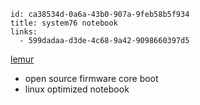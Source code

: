 ```
id: ca38534d-0a6a-43b0-907a-9feb58b5f934
title: system76 notebook
links:
  - 599dadaa-d3de-4c68-9a42-9098660397d5
```

[lemur](https://system76.com/laptops/lemur)

* open source firmware core boot
* linux optimized notebook

